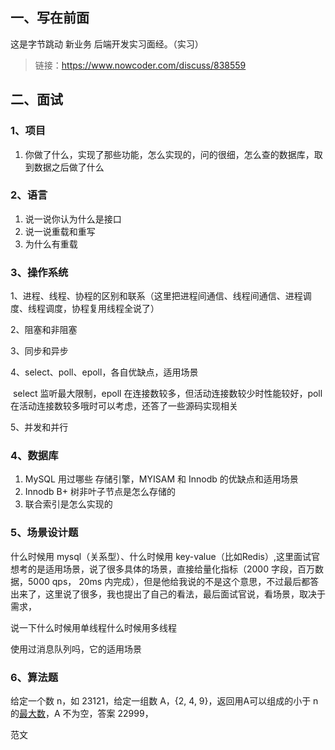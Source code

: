 ## 一、写在前面

这是字节跳动 新业务 后端开发实习面经。（实习）

> 链接：https://www.nowcoder.com/discuss/838559



## 二、面试

### 1、项目

1. 你做了什么，实现了那些功能，怎么实现的，问的很细，怎么查的数据库，取到数据之后做了什么

### 2、语言

1. 说一说你认为什么是接口
2. 说一说重载和重写
3. 为什么有重载

### 3、操作系统

1、进程、线程、协程的区别和联系（这里把进程间通信、线程间通信、进程调度、线程调度，协程复用线程全说了） 

2、阻塞和非阻塞 

3、同步和异步 

4、select、poll、epoll，各自优缺点，适用场景 

​	select 监听最大限制，epoll 在连接数较多，但活动连接数较少时性能较好，poll 在活动连接数较多哦时可以考虑，还答了一些源码实现相关

5、并发和并行

### 4、数据库

1. MySQL 用过哪些 存储引擎，MYISAM 和 Innodb 的优缺点和适用场景
2. Innodb B+ 树非叶子节点是怎么存储的
3. 联合索引是怎么实现的

### 5、场景设计题

什么时候用 mysql（关系型）、什么时候用 key-value（比如Redis）,这里面试官想考的是适用场景，说了很多具体的场景，直接给量化指标（2000 字段，百万数据，5000 qps， 20ms 内完成），但是他给我说的不是这个意思，不过最后都答出来了，这里说了很多，我也提出了自己的看法，最后面试官说，看场景，取决于需求， 

说一下什么时候用单线程什么时候用多线程 

使用过消息队列吗，它的适用场景

### 6、算法题

给定一个数 n，如 23121，给定一组数 A，{2, 4, 9}，返回用A可以组成的小于 n 的[最大数](https://www.nowcoder.com/jump/super-jump/word?word=最大数)，A 不为空，答案 22999，

范文

